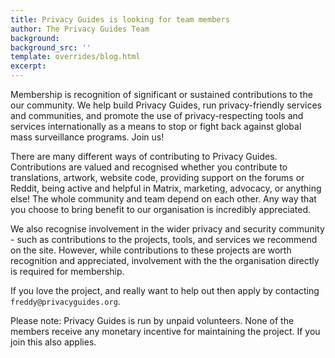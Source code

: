 ```yaml
---
title: Privacy Guides is looking for team members
author: The Privacy Guides Team
background: 
background_src: ''
template: overrides/blog.html
excerpt: 
---
```


Membership is recognition of significant or sustained contributions to the our community. We help build Privacy Guides, run privacy-friendly services and communities, and promote the use of privacy-respecting tools and services internationally as a means to stop or fight back against global mass surveillance programs. Join us!

There are many different ways of contributing to Privacy Guides. Contributions are valued and recognised whether you contribute to translations, artwork, website code, providing support on the forums or Reddit, being active and helpful in Matrix, marketing, advocacy, or anything else! The whole community and team depend on each other. Any way that you choose to bring benefit to our organisation is incredibly appreciated.

We also recognise involvement in the wider privacy and security community - such as contributions to the projects, tools, and services we recommend on the site. However, while contributions to these projects are worth recognition and appreciated, involvement with the the organisation directly is required for membership.

If you love the project, and really want to help out then apply by contacting `freddy@privacyguides.org`.

Please note: Privacy Guides is run by unpaid volunteers. None of the members receive any monetary incentive for maintaining the project. If you join this also applies.
